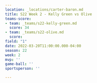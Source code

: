 ```yaml
---
location: _locations/carter-baron.md
title: S22 Week 2 - Kelly Green vs Olive
teams-score:
- team: _teams/s22-kelly-green.md
  score: 34
- team: _teams/s22-olive.md
  score: 
field: "1"
date: 2022-03-20T11:00:00.000-04:00
season: 22
week: 2
mvp: ''
game-ball: ''
sportsperson: ''

---
```


